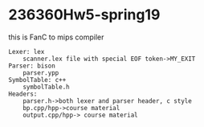 # 236360Hw5-spring19
this is FanC to mips compiler

    Lexer: lex
        scanner.lex file with special EOF token->MY_EXIT
    Parser: bison
        parser.ypp
    SymbolTable: c++
        symbolTable.h
    Headers:
        parser.h->both lexer and parser header, c style
        bp.cpp/hpp->course material
        output.cpp/hpp-> course material
